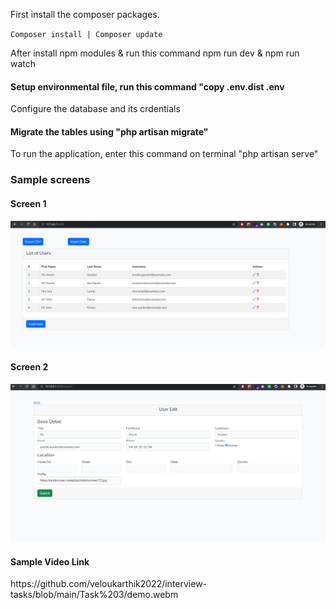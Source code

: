 <p>First install the composer packages.</p>
<code>Composer install | Composer update</code>
<p>After install npm modules &  run this command npm run dev & npm run watch</p>

<h4>Setup environmental  file, run this command "copy .env.dist .env</h4>
<p>Configure the database and its crdentials</p>

<h4>Migrate the tables using "php artisan migrate"</h4>
<p>To run the application, enter this command on terminal "php artisan serve"</p>

<h3>Sample screens</h3>

<h4>Screen 1</h4>
<img src="https://github.com/veloukarthik2022/interview-tasks/blob/main/Task%203/public/homepage.png">
<h4>Screen 2</h4>
<img src="https://github.com/veloukarthik2022/interview-tasks/blob/main/Task%203/public/user-edit.png">

<h4>Sample Video Link</h4>
https://github.com/veloukarthik2022/interview-tasks/blob/main/Task%203/demo.webm

  
